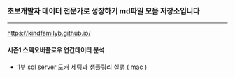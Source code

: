 ### 초보개발자 데이터 전문가로 성장하기 md파일 모음 저장소입니다  
***  
https://kindfamilyb.github.io/  

#### 시즌1 스텍오버플로우 연간데이터 분석
- 1부 sql server 도커 세팅과 샘플쿼리 실행 ( mac )
